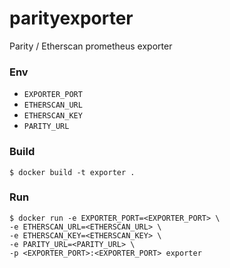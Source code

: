 # parityexporter
Parity / Etherscan prometheus exporter  

### Env
* `EXPORTER_PORT`
* `ETHERSCAN_URL`
* `ETHERSCAN_KEY`
* `PARITY_URL`

### Build

```shell script
$ docker build -t exporter .
```

### Run

```shell script
$ docker run -e EXPORTER_PORT=<EXPORTER_PORT> \
-e ETHERSCAN_URL=<ETHERSCAN_URL> \
-e ETHERSCAN_KEY=<ETHERSCAN_KEY> \
-e PARITY_URL=<PARITY_URL> \
-p <EXPORTER_PORT>:<EXPORTER_PORT> exporter
```
